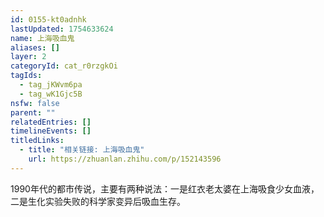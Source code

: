 ```yaml
---
id: 0155-kt0adnhk
lastUpdated: 1754633624
name: 上海吸血鬼
aliases: []
layer: 2
categoryId: cat_r0rzgkOi
tagIds:
  - tag_jKWvm6pa
  - tag_wK1Gjc5B
nsfw: false
parent: ""
relatedEntries: []
timelineEvents: []
titledLinks:
  - title: "相关链接: 上海吸血鬼"
    url: https://zhuanlan.zhihu.com/p/152143596
---
```


1990年代的都市传说，主要有两种说法：一是红衣老太婆在上海吸食少女血液，二是生化实验失败的科学家变异后吸血生存。